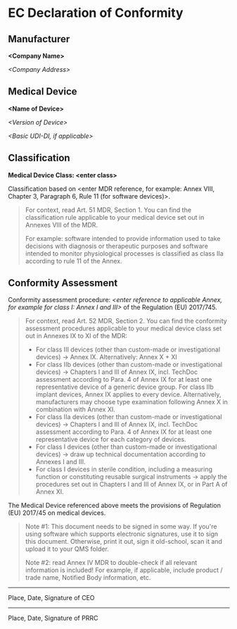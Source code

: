 # EC Declaration of Conformity

## Manufacturer

**\<Company Name\>**

*\<Company Address\>*

## Medical Device

**\<Name of Device\>**

*\<Version of Device\>*

*\<Basic UDI-DI, if applicable>*

## Classification

**Medical Device Class: \<enter class\>**

Classification based on \<enter MDR reference, for example: Annex VIII, Chapter 3, Paragraph 6, Rule 11 (for
software devices)\>.

> For context, read Art. 51 MDR, Section 1. You can find the classification rule applicable to your
> medical device set out in Annexes VIII of the MDR.
>
> For example: software intended to provide information used to take decisions with diagnosis or therapeutic
> purposes and software intended to monitor physiological processes is classified as class IIa according to
> rule 11 of the Annex.

## Conformity Assessment

Conformity assessment procedure: *\<enter reference to applicable Annex, for example for class I: Annex I and
III\>* of the Regulation (EU) 2017/745.

> For context, read Art. 52 MDR, Section 2. You can find the conformity assessment procedures
> applicable to your medical device class set out in Annexes IX to XI of the MDR:
>
> * For class III devices (other than custom-made or investigational devices) -> Annex IX. Alternatively:
>   Annex X + XI
> * For class IIb devices (other than custom-made or investigational devices) -> Chapters I and III of Annex
>   IX, incl. TechDoc assessment according to Para. 4 of Annex IX for at least one representative device of a
>   generic device group. For class IIb implant devices, Annex IX applies to every device. Alternatively,
>   manufacturers may choose type examination following Annex X in combination with Annex XI.
> * For class IIa devices (other than custom-made or investigational devices) -> Chapters I and III of Annex
>   IX, incl. TechDoc assessment according to Para. 4 of Annex IX for at least one representative device for
>   each category of devices.
> * For class I devices (other than custom-made or investigational devices) -> draw up technical documentation
>   according to Annexes I and III.
> * For class I devices in sterile condition, including a measuring function or constituting reusable surgical
>   instruments -> apply the procedures set out in Chapters I and III of Annex IX, or in Part A of Annex XI.

The Medical Device referenced above meets the provisions of Regulation (EU) 2017/45 on medical devices.

> Note #1: This document needs to be signed in some way. If you're using software which supports electronic
> signatures, use it to sign this document. Otherwise, print it out, sign it old-school, scan it and upload it
> to your QMS folder.
>
> Note #2: read Annex IV MDR to double-check if all relevant information is included! For example, if
> applicable, include product / trade name, Notified Body information, etc.

---

Place, Date, Signature of CEO

---

Place, Date, Signature of PRRC
